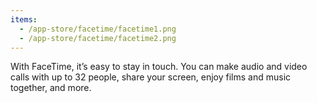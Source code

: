```yaml
---
items:
  - /app-store/facetime/facetime1.png
  - /app-store/facetime/facetime2.png
---
```


With FaceTime, it’s easy to stay in touch. You can make audio and video calls with up to 32 people, share your screen, enjoy films and music together, and more.
